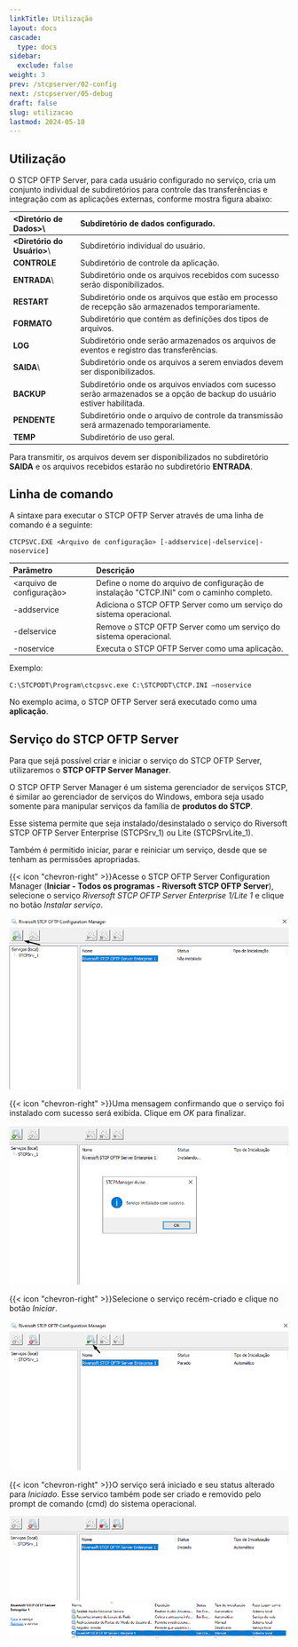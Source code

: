 ```yaml
---
linkTitle: Utilização
layout: docs
cascade:
  type: docs
sidebar:
  exclude: false
weight: 3
prev: /stcpserver/02-config
next: /stcpserver/05-debug
draft: false
slug: utilizacao
lastmod: 2024-05-10
---
```

## Utilização

O STCP OFTP Server, para cada usuário configurado no serviço, cria um conjunto individual de subdiretórios para controle das transferências e integração com as aplicações externas, conforme mostra figura abaixo:

<Diretório de Dados>\ | Subdiretório de dados configurado.
:---                  | :---
**<Diretório do Usuário>**\ | Subdiretório individual do usuário.
**CONTROLE**          | Subdiretório de controle da aplicação.
**ENTRADA**\          | Subdiretório onde os arquivos recebidos com sucesso serão disponibilizados.
**RESTART**           | Subdiretório onde os arquivos que estão em processo de recepção são armazenados temporariamente.
**FORMATO**           | Subdiretório que contém as definições dos tipos de arquivos.
**LOG**               | Subdiretório onde serão armazenados os arquivos de eventos e registro das transferências.
**SAIDA**\            | Subdiretório onde os arquivos a serem enviados devem ser disponibilizados.
**BACKUP**            | Subdiretório onde os arquivos enviados com sucesso serão armazenados se a opção de backup do usuário estiver habilitada.
**PENDENTE**          | Subdiretório onde o arquivo de controle da transmissão será armazenado temporariamente.
**TEMP**              | Subdiretório de uso geral.

Para transmitir, os arquivos devem ser disponibilizados no subdiretório **SAIDA** e os arquivos recebidos estarão no subdiretório **ENTRADA**.

## Linha de comando

A sintaxe para executar o STCP OFTP Server através de uma linha de comando é a seguinte:

```pshell
CTCPSVC.EXE <Arquivo de configuração> [-addservice|-delservice|-noservice]
```
Parâmetro  | Descrição
:---       | :---
<arquivo de configuração>| Define o nome do arquivo de configuração de instalação "CTCP.INI" com o caminho completo.
-addservice| Adiciona o STCP OFTP Server como um serviço do sistema operacional.
-delservice| Remove o STCP OFTP Server como um serviço do sistema operacional.
-noservice | Executa o STCP OFTP Server como uma aplicação.

Exemplo:

```pshell
C:\STCPODT\Program\ctcpsvc.exe C:\STCPODT\CTCP.INI –noservice
```
No exemplo acima, o STCP OFTP Server será executado como uma **aplicação**.

## Serviço do STCP OFTP Server

Para que sejá possível criar e iniciar o serviço do STCP OFTP Server, utilizaremos o **STCP OFTP Server Manager**.

O STCP OFTP Server Manager é um sistema gerenciador de serviços STCP, é similar ao gerenciador de serviços do Windows, embora seja usado somente para manipular serviços da família de **produtos do STCP**.

Esse sistema permite que seja instalado/desinstalado o serviço do Riversoft STCP OFTP Server Enterprise (STCPSrv_1) ou Lite (STCPSrvLite_1).

Também é permitido iniciar, parar e reiniciar um serviço, desde que se tenham as permissões apropriadas.

{{< icon "chevron-right" >}}Acesse o STCP OFTP Server Configuration Manager (**Iniciar - Todos os programas - Riversoft STCP OFTP Server**), selecione o serviço _Riversoft STCP OFTP Server Enterprise 1/Lite 1_ e clique no botão _Instalar serviço_.

![](img/service-01.png)

{{< icon "chevron-right" >}}Uma mensagem confirmando que o serviço foi instalado com sucesso será exibida. Clique em _OK_ para finalizar.

![](img/service-02.png)

{{< icon "chevron-right" >}}Selecione o serviço recém-criado e clique no botão _Iniciar_.

![](img/service-03.png)

{{< icon "chevron-right" >}}O serviço será iniciado e seu status alterado para _Iniciado_. Esse servico também pode ser criado e removido pelo prompt de comando (cmd) do sistema operacional.

![](img/service-04.png "Serviço iniciado no STCP OFTP Server Configuration Manager")
<br>
![](img/service-05.png "Serviço iniciado no Windows")

